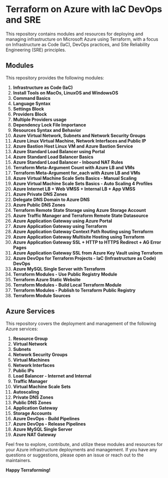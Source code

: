 # Terraform on Azure with IaC DevOps and SRE

This repository contains modules and resources for deploying and managing infrastructure on Microsoft Azure using Terraform, with a focus on Infrastructure as Code (IaC), DevOps practices, and Site Reliability Engineering (SRE) principles.

## Modules

This repository provides the following modules:

01. **Infrastructure as Code (IaC)**
02. **Install Tools on MacOs, LinuxOS and WindowsOS**
03. **Command Basics**
04. **Language Syntax**
05. **Settings Block**
06. **Providers Block**
07. **Multiple Providers usage**
08. **Dependency Lock File Importance**
09. **Resources Syntax and Behavior**
10. **Azure Virtual Network, Subnets and Network Security Groups**
11. **Azure Linux Virtual Machine, Network Interfaces and Public IP**
12. **Azure Bastion Host Linux VM and Azure Bastion Service**
13. **Azure Standard Load Balancer using Portal**
14. **Azure Standard Load Balancer Basics**
15. **Azure Standard Load Balancer - Inbound NAT Rules**
16. **Terraform Meta-Argument Count with Azure LB and VMs**
17. **Terraform Meta-Argument for_each with Azure LB and VMs**
18. **Azure Virtual Machine Scale Sets Basics - Manual Scaling**
19. **Azure Virtual Machine Scale Sets Basics - Auto Scaling 4 Profiles**
20. **Azure Internet LB + Web VMSS + Internal LB + App VMSS**
21. **Azure Private DNS Zones**
22. **Delegate DNS Domain to Azure DNS**
23. **Azure Public DNS Zones**
24. **Terraform Remote State Storage using Azure Storage Account**
25. **Azure Traffic Manager and Terraform Remote State Datasource**
26. **Azure Application Gateway using Azure Portal**
27. **Azure Application Gateway using Terraform**
28. **Azure Application Gateway Context Path Routing using Terraform**
29. **Azure Application Gateway Multisite Hosting using Terraform**
30. **Azure Application Gateway SSL + HTTP to HTTPS Redirect + AG Error Pages**
31. **Azure Application Gateway SSL from Azure Key Vault using Terraform**
32. **Azure DevOps for Terraform Projects - IaC (Infrastructure as Code) DevOps**
33. **Azure MySQL Single Server with Terraform**
34. **Terraform Modules - Use Public Registry Module**
35. **Terraform Azure Static Website**
36. **Terraform Modules - Build Local Terraform Module**
37. **Terraform Modules - Publish to Terraform Public Registry**
38. **Terraform Module Sources**

## Azure Services

This repository covers the deployment and management of the following Azure services:

01. **Resource Group**
02. **Virtual Network**
03. **Subnets**
04. **Network Security Groups**
05. **Virtual Machines**
06. **Network Interfaces**
07. **Public IPs**
08. **Load Balancer - Internet and Internal**
09. **Traffic Manager**
10. **Virtual Machine Scale Sets**
11. **Autoscaling**
12. **Private DNS Zones**
13. **Public DNS Zones**
14. **Application Gateway**
15. **Storage Accounts**
16. **Azure DevOps - Build Pipelines**
17. **Azure DevOps - Release Pipelines**
18. **Azure MySQL Single Server**
19. **Azure NAT Gateway**

Feel free to explore, contribute, and utilize these modules and resources for your Azure infrastructure deployments and management. If you have any questions or suggestions, please open an issue or reach out to the maintainers. 

**Happy Terraforming!**
